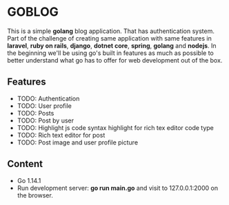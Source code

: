 # GOBLOG
This is a simple **golang** blog application. That has authentication system.
Part of the challenge of creating same application with same features in **laravel**, **ruby on rails**, **django**, **dotnet core**, **spring**, **golang** and **nodejs**. In the beginning we'll be using go's built in features as much as possible to better understand what go has to offer for web development out of the box.

## Features
* TODO: Authentication
* TODO: User profile
* TODO: Posts
* TODO: Post by user
* TODO: Highlight js code syntax highlight for rich tex editor code type
* TODO: Rich text editor for post
* TODO: Post image and user profile picture

## Content
* Go 1.14.1
* Run development server: **go run main.go** and visit to 127.0.0.1:2000 on the browser.